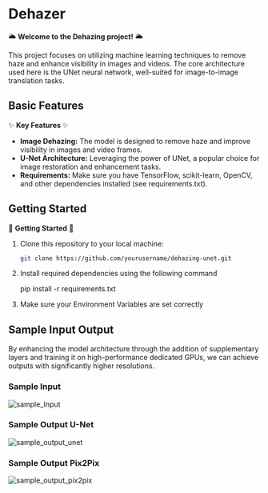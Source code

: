 # Dehazer

🌥️ **Welcome to the Dehazing project!** 🌥️

This project focuses on utilizing machine learning techniques to remove haze and enhance visibility in images and videos. The core architecture used here is the UNet neural network, well-suited for image-to-image translation tasks.

## Basic Features

✨ **Key Features** ✨

- **Image Dehazing:** The model is designed to remove haze and improve visibility in images and video frames.
- **U-Net Architecture:** Leveraging the power of UNet, a popular choice for image restoration and enhancement tasks.
- **Requirements:** Make sure you have TensorFlow, scikit-learn, OpenCV, and other dependencies installed (see requirements.txt).

## Getting Started

🚀 **Getting Started** 🚀

1. Clone this repository to your local machine:

   ```bash
   git clone https://github.com/yourusername/dehazing-unet.git


2. Install required dependencies using the following command

   pip install -r requirements.txt

3. Make sure your Environment Variables are set correctly

## Sample Input Output

By enhancing the model architecture through the addition of supplementary layers and training it on high-performance dedicated GPUs, we can achieve outputs with significantly higher resolutions.  

### **Sample Input**

![sample_Input](sample_Input.png)


### **Sample Output U-Net**

![sample_output_unet](output_Unet.png)


### **Sample Output Pix2Pix**

![sample_output_pix2pix](output_Pix2Pix.png)


